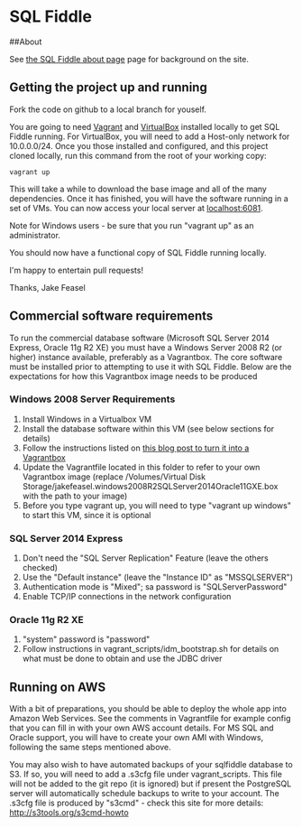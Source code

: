 SQL Fiddle
==========

##About

See [the SQL Fiddle about page](http://sqlfiddle.com/about.html) page for background on the site.

## Getting the project up and running

Fork the code on github to a local branch for youself.

You are going to need [Vagrant](http://www.vagrantup.com/) and [VirtualBox](https://www.virtualbox.org/) installed locally to get SQL Fiddle running. For VirtualBox, you will need to add a Host-only network for 10.0.0.0/24. Once you those installed and configured, and this project cloned locally, run this command from the root of your working copy:

    vagrant up

This will take a while to download the base image and all of the many dependencies. Once it has finished, you will have the software running in a set of VMs. You can now access your local server at [localhost:6081](http://localhost:6081/).

Note for Windows users - be sure that you run "vagrant up" as an administrator.

You should now have a functional copy of SQL Fiddle running locally.

I'm happy to entertain pull requests!

Thanks, 
Jake Feasel


## Commercial software requirements

To run the commercial database software (Microsoft SQL Server 2014 Express, Oracle 11g R2 XE) you must have a Windows Server 2008 R2 (or higher) instance available, preferably as a Vagrantbox. The core software must be installed prior to attempting to use it with SQL Fiddle. Below are the expectations for how this Vagrantbox image needs to be produced

### Windows 2008 Server Requirements
1) Install Windows in a Virtualbox VM
2) Install the database software within this VM (see below sections for details)
3) Follow the instructions listed on [this blog post to turn it into a Vagrantbox](http://dennypc.wordpress.com/2014/06/09/creating-a-windows-box-with-vagrant-1-6/)
4) Update the Vagrantfile located in this folder to refer to your own Vagrantbox image (replace /Volumes/Virtual Disk Storage/jakefeasel.windows2008R2SQLServer2014Oracle11GXE.box with the path to your image)
5) Before you type vagrant up, you will need to type "vagrant up windows" to start this VM, since it is optional

### SQL Server 2014 Express

1) Don't need the "SQL Server Replication" Feature (leave the others checked)
2) Use the "Default instance" (leave the "Instance ID" as "MSSQLSERVER")
3) Authentication mode is "Mixed"; sa password is "SQLServerPassword"
4) Enable TCP/IP connections in the network configuration


### Oracle 11g R2 XE
1) "system" password is "password"
2) Follow instructions in vagrant_scripts/idm_bootstrap.sh for details on what must be done to obtain and use the JDBC driver


## Running on AWS

With a bit of preparations, you should be able to deploy the whole app into Amazon Web Services. See the comments in Vagrantfile for example config that you can fill in with your own AWS account details. For MS SQL and Oracle support, you will have to create your own AMI with Windows, following the same steps mentioned above.

You may also wish to have automated backups of your sqlfiddle database to S3. If so, you will need to add a .s3cfg file under vagrant_scripts. This file will not be added to the git repo (it is ignored) but if present the PostgreSQL server will automatically schedule backups to write to your account. The .s3cfg file is produced by "s3cmd" - check this site for more details: http://s3tools.org/s3cmd-howto